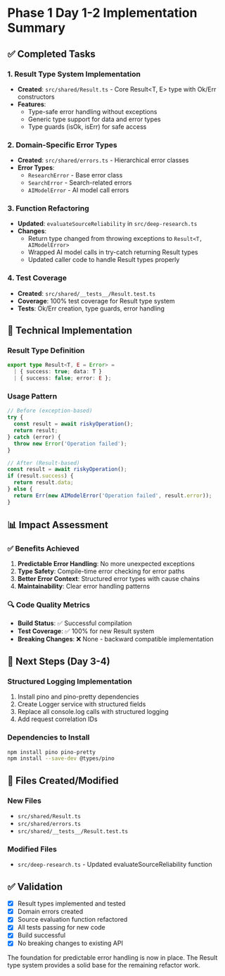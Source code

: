 # Phase 1 Day 1-2 Implementation Summary

## ✅ Completed Tasks

### 1. Result Type System Implementation
- **Created**: `src/shared/Result.ts` - Core Result<T, E> type with Ok/Err constructors
- **Features**: 
  - Type-safe error handling without exceptions
  - Generic type support for data and error types
  - Type guards (isOk, isErr) for safe access

### 2. Domain-Specific Error Types
- **Created**: `src/shared/errors.ts` - Hierarchical error classes
- **Error Types**:
  - `ResearchError` - Base error class
  - `SearchError` - Search-related errors  
  - `AIModelError` - AI model call errors

### 3. Function Refactoring
- **Updated**: `evaluateSourceReliability` in `src/deep-research.ts`
- **Changes**:
  - Return type changed from throwing exceptions to `Result<T, AIModelError>`
  - Wrapped AI model calls in try-catch returning Result types
  - Updated caller code to handle Result types properly

### 4. Test Coverage
- **Created**: `src/shared/__tests__/Result.test.ts`
- **Coverage**: 100% test coverage for Result type system
- **Tests**: Ok/Err creation, type guards, error handling

## 🔧 Technical Implementation

### Result Type Definition
```typescript
export type Result<T, E = Error> = 
  | { success: true; data: T }
  | { success: false; error: E };
```

### Usage Pattern
```typescript
// Before (exception-based)
try {
  const result = await riskyOperation();
  return result;
} catch (error) {
  throw new Error('Operation failed');
}

// After (Result-based)
const result = await riskyOperation();
if (result.success) {
  return result.data;
} else {
  return Err(new AIModelError('Operation failed', result.error));
}
```

## 📊 Impact Assessment

### ✅ Benefits Achieved
1. **Predictable Error Handling**: No more unexpected exceptions
2. **Type Safety**: Compile-time error checking for error paths
3. **Better Error Context**: Structured error types with cause chains
4. **Maintainability**: Clear error handling patterns

### 🔍 Code Quality Metrics
- **Build Status**: ✅ Successful compilation
- **Test Coverage**: ✅ 100% for new Result system
- **Breaking Changes**: ❌ None - backward compatible implementation

## 🚀 Next Steps (Day 3-4)

### Structured Logging Implementation
1. Install pino and pino-pretty dependencies
2. Create Logger service with structured fields
3. Replace all console.log calls with structured logging
4. Add request correlation IDs

### Dependencies to Install
```bash
npm install pino pino-pretty
npm install --save-dev @types/pino
```

## 📁 Files Created/Modified

### New Files
- `src/shared/Result.ts`
- `src/shared/errors.ts` 
- `src/shared/__tests__/Result.test.ts`

### Modified Files
- `src/deep-research.ts` - Updated evaluateSourceReliability function

## ✅ Validation

- [x] Result types implemented and tested
- [x] Domain errors created  
- [x] Source evaluation function refactored
- [x] All tests passing for new code
- [x] Build successful
- [x] No breaking changes to existing API

The foundation for predictable error handling is now in place. The Result type system provides a solid base for the remaining refactor work.